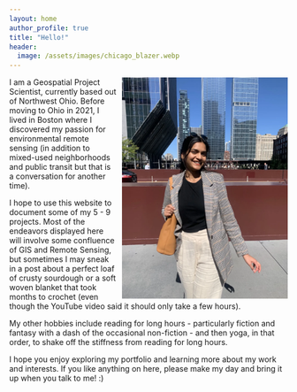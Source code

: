 ```yaml
---
layout: home
author_profile: true
title: "Hello!"
header:
  image: /assets/images/chicago_blazer.webp
---
```


<img src="/assets/images/chicago_blazer.webp" alt="Description of image" style="float: right; width: 300px; margin-left: 10px;">

I am a Geospatial Project Scientist, currently based out of Northwest Ohio. Before moving to Ohio in 2021, I lived in Boston where I discovered my passion for environmental remote sensing (in addition to mixed-used neighborhoods and public transit but that is a conversation for another time).

I hope to use this website to document some of my 5 - 9 projects. Most of the endeavors displayed here will involve some confluence of GIS and Remote Sensing, but sometimes I may sneak in a post about a perfect loaf of crusty sourdough or a soft woven blanket that took months to crochet (even though the YouTube video said it should only take a few hours).

My other hobbies include reading for long hours - particularly fiction and fantasy with a dash of the occasional non-fiction - and then yoga, in that order, to shake off the stiffness from reading for long hours.

I hope you enjoy exploring my portfolio and learning more about my work and interests. If you like anything on here, please make my day and bring it up when you talk to me! :)
